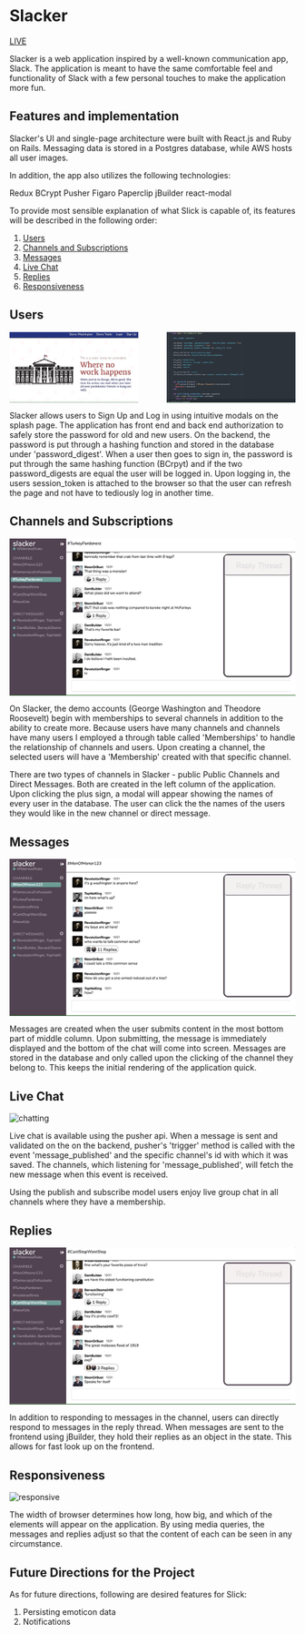 <!-- # Slacker

## README
Slacker is a collaborative live messaging platform inspired by Slack and was built end-to-end in 2 weeks.

Live: https://fullstackslacker.herokuapp.com/#/ (works best in chrome)

## Implementation

Slacker's UI and single-page architecture were built with React.js and Ruby on Rails. Messaging data is stored in a Postgres database, while AWS hosts all user images.

In addition, the app also utilizes the following technologies:

Redux
BCrypt
Pusher
Figaro
Paperclip
jBuilder
react-modal


## Features

The application is composed of the following features.

## Authentication

Slacker has both front-end and back-end authentication. On the backend, Slacker uses BCrypt by hashing user passwords and saving only the encrypted user-data to the database. A cookie storing a hashed token keeps track of the user's current session. If there is not a matching session token then the user is redirected to the login page for authentication.

## Real-time Messaging

The app leverages the Pusher API in order to maintain a WebSocket and TCP-based protocol connection. These enable bi-directional communication between the server and the client.

When a client selects a channel to view, they become subscribed to a unique connection through pusher. The connections means that they are subscribed for any update to the channel.

## Channels

Slacker allows users to create public channels by entering a name and then selecting the users they wish to be in the channel. Channels are accessible by any user.

## Direct Messages

Slacker allows users to create private channels by simply selecting the users they wish to be in their channel. Unlike public channels these are not accessible by any user.

## Future Production

Slacker will always be improving. The next features I plan to implement are:

1. Notifications
2. Channel Search
3. Emoticons -->

# Slacker

[LIVE](https://fullstackslacker.herokuapp.com/)
<!-- <div>
  <img src="app/assets/gifs/slick.png" alt="slick" width="100%";>
</div> -->


Slacker is a web application inspired by a well-known communication app, Slack. The application is meant to have the same comfortable feel and functionality of Slack with a few personal touches to make the application more fun.

## Features and implementation

Slacker's UI and single-page architecture were built with React.js and Ruby on Rails. Messaging data is stored in a Postgres database, while AWS hosts all user images.

In addition, the app also utilizes the following technologies:

Redux
BCrypt
Pusher
Figaro
Paperclip
jBuilder
react-modal

To provide most sensible explanation of what Slick is capable of, its features  will be described in the following order:
1. [Users](#users)
2. [Channels and Subscriptions](#channels-and-subscriptions)
3. [Messages](#messages)
4. [Live Chat](#live-chat)
5. [Replies](#replies)
6. [Responsiveness](#responsiveness)


## Users
<div style="display: flex; justify-content: space-between;">
  <img src="app/assets/gifs/login-gif.gif" alt="login" width="45%";>
  <img src="app/assets/gifs/auth-gif.gif" alt="auth" width="45%";>
</div>

Slacker allows users to Sign Up and Log in using intuitive modals on the splash page. The application has front end and back end authorization to safely store the password for old and new users. On the backend, the password is put through a hashing function and stored in the database under 'password_digest'. When a user then goes to sign in, the password is put through the same hashing function (BCrpyt) and if the two password_digests are equal the user will be logged in. Upon logging in, the users session_token is attached to the browser so that the user can refresh the page and not have to tediously log in another time.

## Channels and Subscriptions
<div style="display: flex; justify-content: space-between;">
  <img src="app/assets/gifs/channel-gif.gif" alt="new-channel" width="100%";>
</div>

On Slacker, the demo accounts (George Washington and Theodore Roosevelt) begin with memberships to several channels in addition to the ability to create more. Because users have many channels and channels have many users I employed a through table called 'Memberships' to handle the relationship of channels and users. Upon creating a channel, the selected users will have a 'Membership' created with that specific channel.   

There are two types of channels in Slacker - public Public Channels and Direct Messages. Both are created in the left column of the application. Upon clicking the plus sign, a modal will appear showing the names of every user in the database. The user can click the the names of the users they would like in the new channel or direct message.  


## Messages
<div style="display: flex; justify-content: space-between;">
  <img src="app/assets/gifs/new-message-gif.gif" alt="new-message" width="100%";>
</div>

Messages are created when the user submits content in the most bottom part of middle column. Upon submitting, the message is immediately displayed and the bottom of the chat will come into screen. Messages are stored in the database and only called upon the clicking of the channel they belong to. This keeps the initial rendering of the application quick.  


## Live Chat
<div style="display: flex; justify-content: space-between;">
  <img src="app/assets/gifs/live-chat-gif.gif" alt="chatting" width="100%";>
</div>

Live chat is available using the pusher api. When a message is sent and validated on the on the backend, pusher's 'trigger' method is called with the event 'message_published' and the specific channel's id with which it was saved. The channels, which listening for 'message_published', will fetch the new message when this event is received.

Using the publish and subscribe model users enjoy live group chat in all channels where they have a membership.


## Replies
<div style="display: flex; justify-content: space-between;">
  <img src="app/assets/gifs/replies-gif.gif" alt="replies" width="100%";>
</div>

In addition to responding to messages in the channel, users can directly respond to messages in the reply thread. When messages are sent to the frontend using jBuilder, they hold their replies as an object in the state. This allows for fast look up on the frontend.


## Responsiveness
<div style="display: flex; justify-content: space-between;">
<img src="app/assets/gifs/responsive-gif.gif" alt="responsive" width="100%";>
</div>

The width of browser determines how long, how big, and which of the elements will appear on the application. By using media queries, the messages and replies adjust so that the content of each can be seen in any circumstance.

## Future Directions for the Project

As for future directions, following are desired features for Slick:

1. Persisting emoticon data
2. Notifications  
